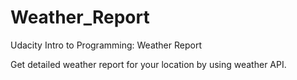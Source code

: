 # Weather_Report
Udacity Intro to Programming: Weather Report

Get detailed weather report for your location by using weather API.

